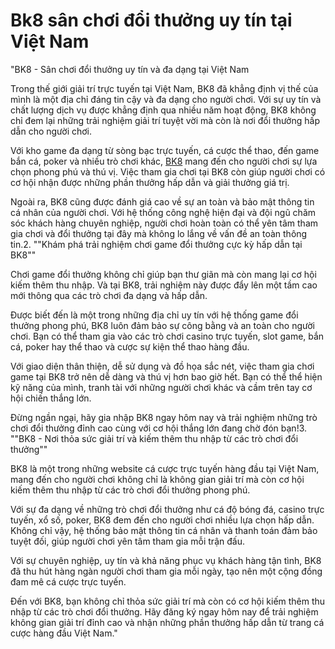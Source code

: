 # Bk8 sân chơi đổi thưởng uy tín tại Việt Nam
"BK8 - Sân chơi đổi thưởng uy tín và đa dạng tại Việt Nam

Trong thế giới giải trí trực tuyến tại Việt Nam, BK8 đã khẳng định vị thế của mình là một địa chỉ đáng tin cậy và đa dạng cho người chơi. Với sự uy tín và chất lượng dịch vụ được khẳng định qua nhiều năm hoạt động, BK8 không chỉ đem lại những trải nghiệm giải trí tuyệt vời mà còn là nơi đổi thưởng hấp dẫn cho người chơi.

Với kho game đa dạng từ sòng bạc trực tuyến, cá cược thể thao, đến game bắn cá, poker và nhiều trò chơi khác, [BK8](https://bk8.mom) mang đến cho người chơi sự lựa chọn phong phú và thú vị. Việc tham gia chơi tại BK8 còn giúp người chơi có cơ hội nhận được những phần thưởng hấp dẫn và giải thưởng giá trị.

Ngoài ra, BK8 cũng được đánh giá cao về sự an toàn và bảo mật thông tin cá nhân của người chơi. Với hệ thống công nghệ hiện đại và đội ngũ chăm sóc khách hàng chuyên nghiệp, người chơi hoàn toàn có thể yên tâm tham gia chơi và đổi thưởng tại đây mà không lo lắng về vấn đề an toàn thông tin.2. ""Khám phá trải nghiệm chơi game đổi thưởng cực kỳ hấp dẫn tại BK8""

Chơi game đổi thưởng không chỉ giúp bạn thư giãn mà còn mang lại cơ hội kiếm thêm thu nhập. Và tại BK8, trải nghiệm này được đẩy lên một tầm cao mới thông qua các trò chơi đa dạng và hấp dẫn.

Được biết đến là một trong những địa chỉ uy tín với hệ thống game đổi thưởng phong phú, BK8 luôn đảm bảo sự công bằng và an toàn cho người chơi. Bạn có thể tham gia vào các trò chơi casino trực tuyến, slot game, bắn cá, poker hay thể thao và cược sự kiện thể thao hàng đầu.

Với giao diện thân thiện, dễ sử dụng và đồ họa sắc nét, việc tham gia chơi game tại BK8 trở nên dễ dàng và thú vị hơn bao giờ hết. Bạn có thể thể hiện kỹ năng của mình, tranh tài với những người chơi khác và cầm trên tay cơ hội chiến thắng lớn.

Đừng ngần ngại, hãy gia nhập BK8 ngay hôm nay và trải nghiệm những trò chơi đổi thưởng đỉnh cao cùng với cơ hội thắng lớn đang chờ đón bạn!3. ""BK8 - Nơi thỏa sức giải trí và kiếm thêm thu nhập từ các trò chơi đổi thưởng""

BK8 là một trong những website cá cược trực tuyến hàng đầu tại Việt Nam, mang đến cho người chơi không chỉ là không gian giải trí mà còn cơ hội kiếm thêm thu nhập từ các trò chơi đổi thưởng phong phú.

Với sự đa dạng về những trò chơi đổi thưởng như cá độ bóng đá, casino trực tuyến, xổ số, poker, BK8 đem đến cho người chơi nhiều lựa chọn hấp dẫn. Không chỉ vậy, hệ thống bảo mật thông tin cá nhân và thanh toán đảm bảo tuyệt đối, giúp người chơi yên tâm tham gia mỗi trận đấu.

Với sự chuyên nghiệp, uy tín và khả năng phục vụ khách hàng tận tình, BK8 đã thu hút hàng ngàn người chơi tham gia mỗi ngày, tạo nên một cộng đồng đam mê cá cược trực tuyến.

Đến với BK8, bạn không chỉ thỏa sức giải trí mà còn có cơ hội kiếm thêm thu nhập từ các trò chơi đổi thưởng. Hãy đăng ký ngay hôm nay để trải nghiệm không gian giải trí đỉnh cao và nhận những phần thưởng hấp dẫn từ trang cá cược hàng đầu Việt Nam."